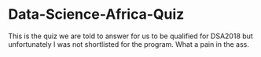 # Data-Science-Africa-Quiz
This is the quiz we are told to answer for us to be qualified for DSA2018 but unfortunately I was not shortlisted for the program. What a pain in the ass.
